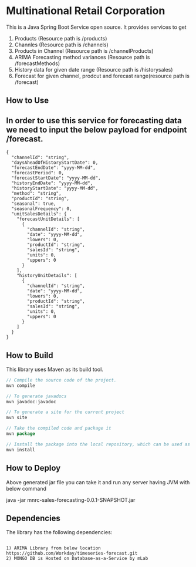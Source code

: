 #  Multinational Retail Corporation

This is a Java Spring Boot Service open source. It provides services to get

1) Products (Resource path is /products)
2) Channles (Resource path is /channels)
3) Products in Channel (Resource path is /channelProducts)
4) ARIMA Forecasting method variances (Resource path is /forecastMethods)
5) History data for given date range (Resource path is /historysales)
6) Forecast for given channel, prodcut and forecast range(resource path is /forecast)

How to Use
---

In order to use this service for forecasting data we need to input the below payload for endpoint /forecast.
---
```
{
  "channelId": "string",
  "daysAheadOfHistoryStartDate": 0,
  "forecastEndDate": "yyyy-MM-dd",
  "forecastPeriod": 0,
  "forecastStartDate": "yyyy-MM-dd",
  "historyEndDate": "yyyy-MM-dd",
  "historyStartDate": "yyyy-MM-dd",
  "method": "string",
  "productId": "string",
  "seasonal": true,
  "seasonalFrequency": 0,
  "unitSalesDetails": {
    "forecastUnitDetails": [
      {
        "channelId": "string",
        "date": "yyyy-MM-dd",
        "lowers": 0,
        "productId": "string",
        "salesId": "string",
        "units": 0,
        "uppers": 0
      }
    ],
    "historyUnitDetails": [
      {
        "channelId": "string",
        "date": "yyyy-MM-dd",
        "lowers": 0,
        "productId": "string",
        "salesId": "string",
        "units": 0,
        "uppers": 0
      }
    ]
  }
}
```
How to Build
---
This library uses Maven as its build tool.

```java
// Compile the source code of the project.
mvn compile

// To generate javadocs
mvn javadoc:javadoc

// To generate a site for the current project
mvn site

// Take the compiled code and package it
mvn package

// Install the package into the local repository, which can be used as a dependency in other projects locally.
mvn install
```
How to Deploy
---

Above generated jar file you can take it and run any server having JVM with below command

java -jar mnrc-sales-forecasting-0.0.1-SNAPSHOT.jar


Dependencies
---

The library has the following dependencies:
```

1) ARIMA Library from below location
https://github.com/Workday/timeseries-forecast.git
2) MONGO DB is Hosted on Database-as-a-Service by mLab



```

